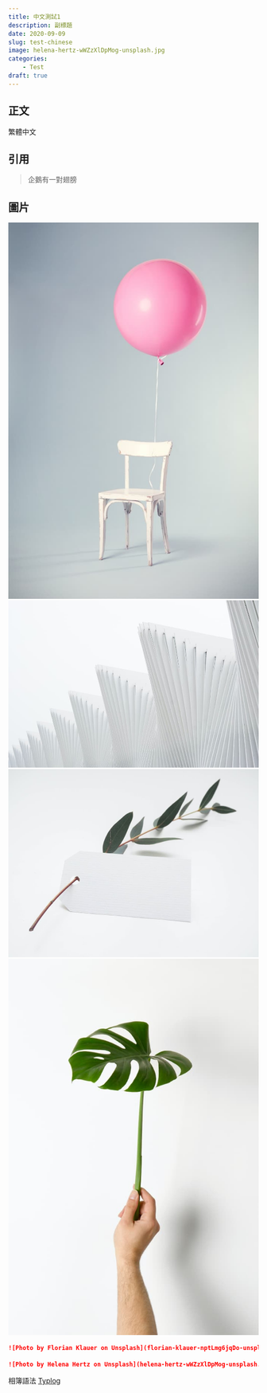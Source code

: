 ```yaml
---
title: 中文測試1
description: 副標題
date: 2020-09-09
slug: test-chinese
image: helena-hertz-wWZzXlDpMog-unsplash.jpg
categories:
    - Test
draft: true
---
```


## 正文

繁體中文

## 引用

> 企鵝有一對翅膀

## 圖片

![Photo by Florian Klauer on Unsplash](florian-klauer-nptLmg6jqDo-unsplash.jpg)  
![Photo by Luca Bravo on Unsplash](luca-bravo-alS7ewQ41M8-unsplash.jpg)   
![Photo by Helena Hertz on Unsplash](helena-hertz-wWZzXlDpMog-unsplash.jpg)  
![Photo by Hudai Gayiran on Unsplash](hudai-gayiran-3Od_VKcDEAA-unsplash.jpg)

```markdown
![Photo by Florian Klauer on Unsplash](florian-klauer-nptLmg6jqDo-unsplash.jpg)  ![Photo by Luca Bravo on Unsplash](luca-bravo-alS7ewQ41M8-unsplash.jpg) 

![Photo by Helena Hertz on Unsplash](helena-hertz-wWZzXlDpMog-unsplash.jpg)  ![Photo by Hudai Gayiran on Unsplash](hudai-gayiran-3Od_VKcDEAA-unsplash.jpg)
```

相簿語法 [Typlog](https://typlog.com/)
